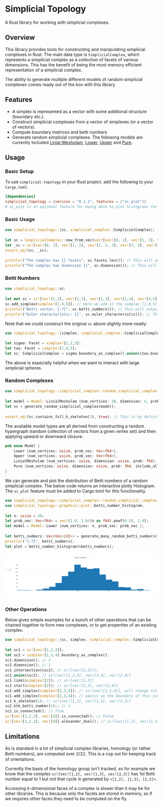 # Simplicial Topology
A Rust library for working with simplicial complexes.

## Overview
This library provides tools for constructing and manipulating simplicial complexes in Rust. The main data type is `SimplicialComplex`, which represents a simplicial complex as a collection of facets of various dimensions. This has the benefit of being the most memory efficient representation of a simplicial complex.

The ability to generate multiple different models of random simplicial complexes comes ready out of the box with this library.

## Features
- A simplex is represented as a vector with some additional structure (boundary etc.).
- Construct simplicial complexes from a vector of simplexes (or a vector of vectors).
- Compute boundary matrices and betti numbers
- Generate random simplicial complexes. The following models are currently included [Linial-Meshulam](https://link.springer.com/article/10.1007/s00493-006-0027-9), [Lower](https://link.springer.com/chapter/10.1007/978-3-319-31580-5_6), [Upper](https://www.worldscientific.com/doi/10.1142/S1793525320500387) and [Pure](https://arxiv.org/pdf/1806.04566.pdf).

## Usage
### Basic Setup
To use `simplicial-topology` in your Rust project, add the following to your `Cargo.toml`:

```toml
[dependencies]
simplicial_topology = {version = "0.1.1", features = ["sc_plot"]}
# sc_plot is an optional feature for being able to plot histograms for random complex Betti numbers
```

### Basic Usage
```rust
use simplicial_topology::{sc, simplicial_complex::SimplicialComplex};

let sc = SimplicialComplex::new_from_vec(vec![vec![0, 1], vec![1, 2], vec![1, 2, 3], vec![3, 4], vec![1, 3, 4]]);
let _sc = sc![vec![0, 1], vec![1, 2], vec![1, 2, 3], vec![3, 4], vec![1, 3, 4]]; // Note this is the shorthand macro to construct an identical SimplicialComplex to sc
assert_eq!(sc, _sc);

println!("The complex has {} facets", sc.facets.len()); // This will output "The complex has 3 facets"
println!("The complex has dimension {}", sc.dimension()); // This will output "The complex has dimension 2"

```
### Betti Numbers
```rust
use simplicial_topology::sc;

let mut sc = sc![vec![1,2], vec![2,3], vec![1,3], vec![1,4], vec![4,5], vec![1,5]]; // This is the wedge of two simplicial circles (bdy of [1,2,3] and bdy of [1,4,5])
sc.add_simplex(simplex![1,4,5]); // Here we add in the simplex [1,4,5] filling in a circle. If the boundary of this simplex didn't exist then add_simplex would panic
println!("Betti vector: {:?}", sc.betti_numbers()); // This will output "Betti vector: [1, 1, 0]"
println!("Euler characteristic: {}", sc.euler_characteristic()); // This will output "Euler characteristc: 0
```
Note that we could construct the original `sc` above slightly more neatly:
```rust
use simplicial_topology::{simplex, simplicial_complex::SimplicialComplex};

let sigma: Facet = simplex![1,2,3];
let tau: Facet = simplex![1,4,5];
let sc: SimplicialComplex = sigma.boundary_as_complex().union(&tau.boundary_as_complex()); // boundary_as_complex() returns the boundary of the simplex but as a SimplicialComplex, rather than Vec<Facet>
```
The above is especially helpful when we want to interact with large simplicial spheres.

### Random Complexes
```rust
use simplicial_topology::simplicial_complex::random_simplicial_complex::{generate_random_simplicial_complex, Model};

let model = Model::LinialMeshulam {num_vertices: 20, dimension: 4, prob: 0.314159265};
let sc = generate_random_simplicial_complex(model);

assert_eq!(sc.contains_full_k_skeleton(3), true); // This is by definition true for this Linial-Meshulam random complex
```
The available model types are all derived from constructing a random hypergraph (random collection of vectors from a given vertex set) and then applying upward or downward closure.
```rust
pub enum Model {
    Lower {num_vertices: usize, prob_vec: Vec<f64>},
    Upper {num_vertices: usize, prob_vec: Vec<f64>},
    LinialMeshulam {num_vertices: usize, dimension: usize, prob: f64},
    Pure {num_vertices: usize, dimension: usize, prob: f64, include_all_vertices: bool}
}
```


We can generate and plot the distribution of Betti numbers of a random simplicial complex. The below code returns an interactive plotly Histogram. The `sc_plot` feature must be added to Cargo.toml for this functionality.
```rust
use simplicial_topology::simplicial_complex::random_simplicial_complex::{generate_many_random_betti_numbers, Model};
use simplicial_topology::graphics::plot::betti_number_histogram;

let n: usize = 20;
let prob_vec: Vec<f64> = vec![1.0, 1.0/(n as f64).powf(0.5), 1.0];
let model = Model::Lower {num_vertices: n, prob_vec: prob_vec };

let betti_numbers: Vec<Vec<i32>> = generate_many_random_betti_numbers(1000, model);
println!("{:?}", betti_numbers);
let plot = betti_number_histogram(&betti_numbers);
```
![Plot](docs/betti_plot.png)

### Other Operations
Below gives simple examples for a bunch of other operations that can be chained together to form new complexes, or to get properties of an existing complex.
```rust
use simplicial_topology::{sc, simplex, simplicial_complex::SimplicialComplex};

let sc1 = sc![vec![1,2,3]];
let sc2 = simplex![2,3,4].boundary_as_complex();
sc1.dimension(); // 2
sc2.dimension(); // 1
sc1.intersection(&sc2); // sc![vec![2,3]]);
sc1.union(&sc2); // sc![vec![1,2,3], vec![3,4], vec![2,4]]
sc1.link(&simplex![2]); // sc![vec![1,3]]
sc2.star(&simplex![2]); // sc![vec![2,3], vec![2,4]]
sc2.add_simplex(simplex![2,3,4]); // sc![vec![2,3,4]], will change sc2 in place
sc1.add_simplex(simplex![2,3,4]); // panics as the boundary of this simplex is not in sc1
sc1.k_skeleton(1); // sc![vec![1,2], vec![1,3], vec![2,3]]
sc2.kth_betti_number(1);; // 1
sc1.is_connected(); // True
sc![vec![1,2,3], vec![4]].is_connected(); // False
sc![vec![1,2,3], vec![4]].alexander_dual(); // sc![vec![1,2], vec![1,3], vec![2,3]] - the dual complex X* on [n] where \sigma is a face iff [n] - \sigma is not a face in X
```

## Limitations
As is standard in a lot of simplicial complex libraries, homology (or rather Betti numbers), are computed over $\mathbb{Z}/2\mathbb{Z}$. This is a cop out for keeping track of orientations.

Currently the basis of the homology group isn't tracked, so for example we know that the complex `sc![vec![1,2], vec![1,3], vec![2,3]]` has $1$st Betti number equal to $1$ but not that cycle is generated by `<[1,2], [1,3], [2,3]>`.

Accessing $k$-dimensional faces of a complex is slower than it may be for other libraries. This is because only the facets are stored in memory, so if we requires other faces they need to be computed on the fly.